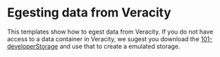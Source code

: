 # Egesting data from Veracity 

This templates show how to egest data from Veracity. If you do not have access to a data container in Veracity, we sugest you download the [101-developerStorage](https://github.com/veracity/veracity-quickstart-samples/tree/master/101-developer-storage-manager/developer_storage) and use that to create a emulated storage.

